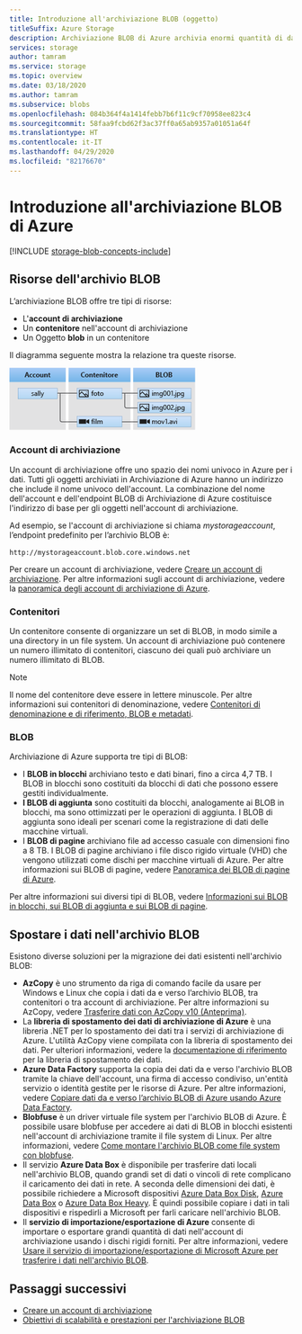```yaml
---
title: Introduzione all'archiviazione BLOB (oggetto)
titleSuffix: Azure Storage
description: Archiviazione BLOB di Azure archivia enormi quantità di dati di oggetti non strutturati, come testo o dati binari, e inoltre garantisce scalabilità e disponibilità elevate. I client possono accedere agli oggetti dati in Archiviazione BLOB da PowerShell o dall'interfaccia della riga di comando di Azure, da codice tramite le librerie client di Archiviazione di Azure o tramite REST.
services: storage
author: tamram
ms.service: storage
ms.topic: overview
ms.date: 03/18/2020
ms.author: tamram
ms.subservice: blobs
ms.openlocfilehash: 084b364f4a1414febb7b6f11c9cf70958ee823c4
ms.sourcegitcommit: 58faa9fcbd62f3ac37ff0a65ab9357a01051a64f
ms.translationtype: HT
ms.contentlocale: it-IT
ms.lasthandoff: 04/29/2020
ms.locfileid: "82176670"
---
```

# <a name="introduction-to-azure-blob-storage"></a>Introduzione all'archiviazione BLOB di Azure

[!INCLUDE [storage-blob-concepts-include](../../../includes/storage-blob-concepts-include.md)]

## <a name="blob-storage-resources"></a>Risorse dell'archivio BLOB

L’archiviazione BLOB offre tre tipi di risorse:

- L'**account di archiviazione**
- Un **contenitore**  nell'account di archiviazione
- Un Oggetto **blob** in un contenitore

Il diagramma seguente mostra la relazione tra queste risorse.

![Diagramma che mostra la relazione tra un account di archiviazione, i contenitori e i BLOB](./media/storage-blobs-introduction/blob1.png)

### <a name="storage-accounts"></a>Account di archiviazione

Un account di archiviazione offre uno spazio dei nomi univoco in Azure per i dati. Tutti gli oggetti archiviati in Archiviazione di Azure hanno un indirizzo che include il nome univoco dell'account. La combinazione del nome dell'account e dell'endpoint BLOB di Archiviazione di Azure costituisce l'indirizzo di base per gli oggetti nell'account di archiviazione.

Ad esempio, se l'account di archiviazione si chiama *mystorageaccount*, l’endpoint predefinito per l’archivio BLOB è:

```
http://mystorageaccount.blob.core.windows.net
```

Per creare un account di archiviazione, vedere [Creare un account di archiviazione](../common/storage-account-create.md). Per altre informazioni sugli account di archiviazione, vedere la [panoramica degli account di archiviazione di Azure](../common/storage-account-overview.md?toc=%2fazure%2fstorage%2fblobs%2ftoc.json).

### <a name="containers"></a>Contenitori

Un contenitore consente di organizzare un set di BLOB, in modo simile a una directory in un file system. Un account di archiviazione può contenere un numero illimitato di contenitori, ciascuno dei quali può archiviare un numero illimitato di BLOB.

> [!NOTE]
> Il nome del contenitore deve essere in lettere minuscole. Per altre informazioni sui contenitori di denominazione, vedere [Contenitori di denominazione e di riferimento, BLOB e metadati](/rest/api/storageservices/Naming-and-Referencing-Containers--Blobs--and-Metadata).

### <a name="blobs"></a>BLOB

Archiviazione di Azure supporta tre tipi di BLOB:

- I **BLOB in blocchi** archiviano testo e dati binari, fino a circa 4,7 TB. I BLOB in blocchi sono costituiti da blocchi di dati che possono essere gestiti individualmente.
- **I BLOB di aggiunta** sono costituiti da blocchi, analogamente ai BLOB in blocchi, ma sono ottimizzati per le operazioni di aggiunta. I BLOB di aggiunta sono ideali per scenari come la registrazione di dati delle macchine virtuali.
- I **BLOB di pagine** archiviano file ad accesso casuale con dimensioni fino a 8 TB. I BLOB di pagine archiviano i file disco rigido virtuale (VHD) che vengono utilizzati come dischi per macchine virtuali di Azure. Per altre informazioni sui BLOB di pagine, vedere [Panoramica dei BLOB di pagine di Azure](storage-blob-pageblob-overview.md).

Per altre informazioni sui diversi tipi di BLOB, vedere [Informazioni sui BLOB in blocchi, sui BLOB di aggiunta e sui BLOB di pagine](/rest/api/storageservices/understanding-block-blobs--append-blobs--and-page-blobs).

## <a name="move-data-to-blob-storage"></a>Spostare i dati nell'archivio BLOB

Esistono diverse soluzioni per la migrazione dei dati esistenti nell'archivio BLOB:

- **AzCopy** è uno strumento da riga di comando facile da usare per Windows e Linux che copia i dati da e verso l’archivio BLOB, tra contenitori o tra account di archiviazione. Per altre informazioni su AzCopy, vedere [Trasferire dati con AzCopy v10 (Anteprima)](../common/storage-use-azcopy-v10.md).
- La **libreria di spostamento dei dati di archiviazione di Azure** è una libreria .NET per lo spostamento dei dati tra i servizi di archiviazione di Azure. L'utilità AzCopy viene compilata con la libreria di spostamento dei dati. Per ulteriori informazioni, vedere la [documentazione di riferimento](/dotnet/api/microsoft.azure.storage.datamovement) per la libreria di spostamento dei dati.
- **Azure Data Factory** supporta la copia dei dati da e verso l'archivio BLOB tramite la chiave dell'account, una firma di accesso condiviso, un'entità servizio o identità gestite per le risorse di Azure. Per altre informazioni, vedere [Copiare dati da e verso l’archivio BLOB di Azure usando Azure Data Factory](../../data-factory/connector-azure-blob-storage.md?toc=%2fazure%2fstorage%2fblobs%2ftoc.json).
- **Blobfuse** è un driver virtuale file system per l'archivio BLOB di Azure. È possibile usare blobfuse per accedere ai dati di BLOB in blocchi esistenti nell'account di archiviazione tramite il file system di Linux. Per altre informazioni, vedere [Come montare l'archivio BLOB come file system con blobfuse](storage-how-to-mount-container-linux.md).
- Il servizio **Azure Data Box** è disponibile per trasferire dati locali nell'archivio BLOB, quando grandi set di dati o vincoli di rete complicano il caricamento dei dati in rete. A seconda delle dimensioni dei dati, è possibile richiedere a Microsoft dispositivi [Azure Data Box Disk](../../databox/data-box-disk-overview.md), [Azure Data Box](../../databox/data-box-overview.md) o [Azure Data Box Heavy](../../databox/data-box-heavy-overview.md). È quindi possibile copiare i dati in tali dispositivi e rispedirli a Microsoft per farli caricare nell'archivio BLOB.
- Il **servizio di importazione/esportazione di Azure** consente di importare o esportare grandi quantità di dati nell'account di archiviazione usando i dischi rigidi forniti. Per altre informazioni, vedere [Usare il servizio di importazione/esportazione di Microsoft Azure per trasferire i dati nell'archivio BLOB](../common/storage-import-export-service.md).

## <a name="next-steps"></a>Passaggi successivi

- [Creare un account di archiviazione](../common/storage-create-storage-account.md?toc=%2fazure%2fstorage%2fblobs%2ftoc.json)
- [Obiettivi di scalabilità e prestazioni per l'archiviazione BLOB](scalability-targets.md)
